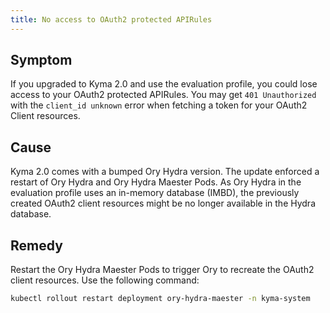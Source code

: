 ```yaml
---
title: No access to OAuth2 protected APIRules
---
```


## Symptom

If you upgraded to Kyma 2.0 and use the evaluation profile, you could lose access to your OAuth2 protected APIRules. You may get `401 Unauthorized` with the `client_id unknown` error when fetching a token for your OAuth2 Client resources.

## Cause

Kyma 2.0 comes with a bumped Ory Hydra version. The update enforced a restart of Ory Hydra and Ory Hydra Maester Pods. As Ory Hydra in the evaluation profile uses an in-memory database (IMBD), the previously created OAuth2 client resources might be no longer available in the Hydra database.

## Remedy

Restart the Ory Hydra Maester Pods to trigger Ory to recreate the OAuth2 client resources. Use the following command:

```bash
kubectl rollout restart deployment ory-hydra-maester -n kyma-system
```
